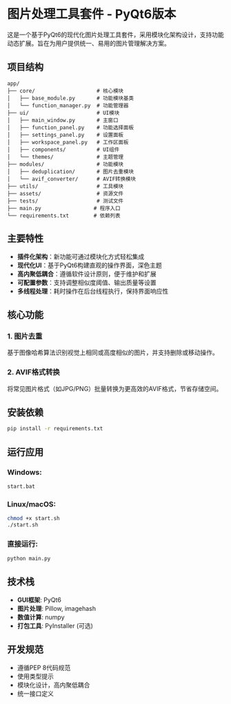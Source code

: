 # 图片处理工具套件 - PyQt6版本

这是一个基于PyQt6的现代化图片处理工具套件，采用模块化架构设计，支持功能动态扩展。旨在为用户提供统一、易用的图片管理解决方案。

## 项目结构

```
app/
├── core/                    # 核心模块
│   ├── base_module.py       # 功能模块基类
│   └── function_manager.py  # 功能管理器
├── ui/                      # UI模块
│   ├── main_window.py       # 主窗口
│   ├── function_panel.py    # 功能选择面板
│   ├── settings_panel.py    # 设置面板
│   ├── workspace_panel.py   # 工作区面板
│   ├── components/          # UI组件
│   └── themes/              # 主题管理
├── modules/                 # 功能模块
│   ├── deduplication/       # 图片去重模块
│   └── avif_converter/      # AVIF转换模块
├── utils/                   # 工具模块
├── assets/                  # 资源文件
├── tests/                   # 测试文件
├── main.py                 # 程序入口
└── requirements.txt        # 依赖列表
```

## 主要特性

- **插件化架构**：新功能可通过模块化方式轻松集成
- **现代化UI**：基于PyQt6构建直观的操作界面，深色主题
- **高内聚低耦合**：遵循软件设计原则，便于维护和扩展
- **可配置参数**：支持调整相似度阈值、输出质量等设置
- **多线程处理**：耗时操作在后台线程执行，保持界面响应性

## 核心功能

### 1. 图片去重
基于图像哈希算法识别视觉上相同或高度相似的图片，并支持删除或移动操作。

### 2. AVIF格式转换
将常见图片格式（如JPG/PNG）批量转换为更高效的AVIF格式，节省存储空间。

## 安装依赖

```bash
pip install -r requirements.txt
```

## 运行应用

### Windows:
```bash
start.bat
```

### Linux/macOS:
```bash
chmod +x start.sh
./start.sh
```

### 直接运行:
```bash
python main.py
```

## 技术栈

- **GUI框架**: PyQt6
- **图片处理**: Pillow, imagehash
- **数值计算**: numpy
- **打包工具**: PyInstaller (可选)

## 开发规范

- 遵循PEP 8代码规范
- 使用类型提示
- 模块化设计，高内聚低耦合
- 统一接口定义
